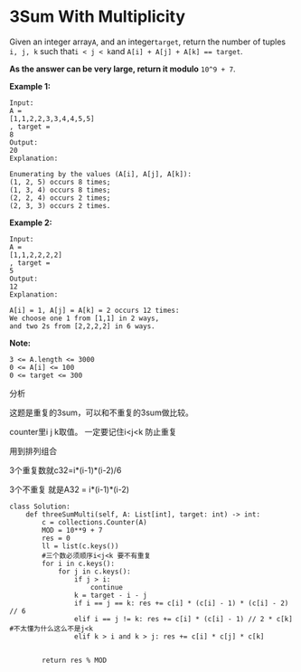 # 3Sum With Multiplicity

Given an integer array`A`, and an integer`target`, return the number of tuples `i, j, k` such that`i < j < k`and `A[i] + A[j] + A[k] == target`.

**As the answer can be very large, return it modulo** `10^9 + 7`.

**Example 1:**

```text
Input: 
A = 
[1,1,2,2,3,3,4,4,5,5]
, target = 
8
Output: 
20
Explanation: 

Enumerating by the values (A[i], A[j], A[k]):
(1, 2, 5) occurs 8 times;
(1, 3, 4) occurs 8 times;
(2, 2, 4) occurs 2 times;
(2, 3, 3) occurs 2 times.
```

**Example 2:**

```text
Input: 
A = 
[1,1,2,2,2,2]
, target = 
5
Output: 
12
Explanation: 

A[i] = 1, A[j] = A[k] = 2 occurs 12 times:
We choose one 1 from [1,1] in 2 ways,
and two 2s from [2,2,2,2] in 6 ways.
```

**Note:**

```text
3 <= A.length <= 3000
0 <= A[i] <= 100
0 <= target <= 300
```

分析

这题是重复的3sum，可以和不重复的3sum做比较。

counter里i j k取值。 一定要记住i&lt;j&lt;k 防止重复

用到排列组合

3个重复数就c32=i\*\(i-1\)\*\(i-2\)/6

3个不重复 就是A32 = i\*\(i-1\)\*\(i-2\)

```text
class Solution:
    def threeSumMulti(self, A: List[int], target: int) -> int:
        c = collections.Counter(A)
        MOD = 10**9 + 7   
        res = 0
        ll = list(c.keys())
        #三个数必须顺序i<j<k 要不有重复
        for i in c.keys():
            for j in c.keys():
                if j > i:
                    continue
                k = target - i - j  
                if i == j == k: res += c[i] * (c[i] - 1) * (c[i] - 2) // 6
                elif i == j != k: res += c[i] * (c[i] - 1) // 2 * c[k]  #不太懂为什么这么不是j<k
                elif k > i and k > j: res += c[i] * c[j] * c[k]


        return res % MOD
```

